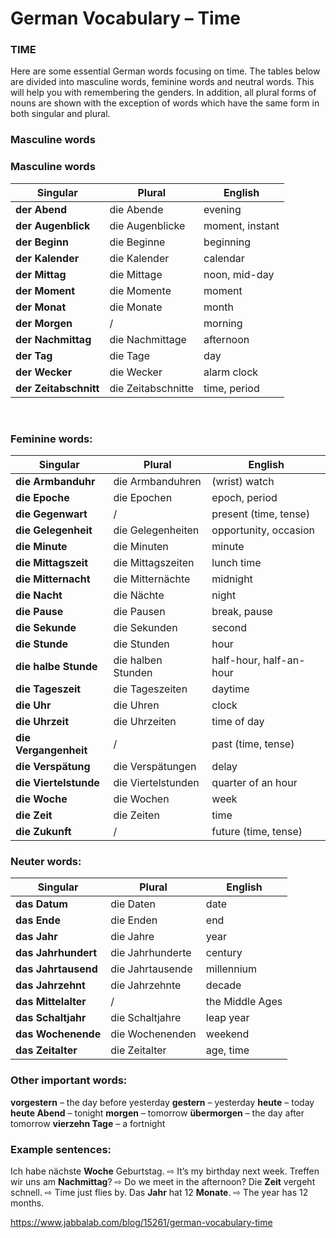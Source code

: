 # German Vocabulary – Time



### TIME

Here are some essential German words focusing on time. The tables below are divided into masculine words, feminine words and neutral words. This will help you with remembering the genders. In addition, all plural forms of nouns are shown with the exception of words which have the same form in both singular and plural.

### Masculine words
### Masculine words

| Singular              | Plural             | English         |
| --------------------- | ------------------ | --------------- |
| **der Abend**         | die Abende         | evening         |
| **der Augenblick**    | die Augenblicke    | moment, instant |
| **der Beginn**        | die Beginne        | beginning       |
| **der Kalender**      | die Kalender       | calendar        |
| **der Mittag**        | die Mittage        | noon, mid-day   |
| **der Moment**        | die Momente        | moment          |
| **der Monat**         | die Monate         | month           |
| **der Morgen**        | /                  | morning         |
| **der Nachmittag**    | die Nachmittage    | afternoon       |
| **der Tag**           | die Tage           | day             |
| **der Wecker**        | die Wecker         | alarm clock     |
| **der Zeitabschnitt** | die Zeitabschnitte | time, period    |





 

### Feminine words:


| Singular              | Plural             | English                 |
| --------------------- | ------------------ | ----------------------- |
| **die Armbanduhr**    | die Armbanduhren   | (wrist) watch           |
| **die Epoche**        | die Epochen        | epoch, period           |
| **die Gegenwart**     | /                  | present (time, tense)   |
| **die Gelegenheit**   | die Gelegenheiten  | opportunity, occasion   |
| **die Minute**        | die Minuten        | minute                  |
| **die Mittagszeit**   | die Mittagszeiten  | lunch time              |
| **die Mitternacht**   | die Mitternächte   | midnight                |
| **die Nacht**         | die Nächte         | night                   |
| **die Pause**         | die Pausen         | break, pause            |
| **die Sekunde**       | die Sekunden       | second                  |
| **die Stunde**        | die Stunden        | hour                    |
| **die halbe Stunde**  | die halben Stunden | half-hour, half-an-hour |
| **die Tageszeit**     | die Tageszeiten    | daytime                 |
| **die Uhr**           | die Uhren          | clock                   |
| **die Uhrzeit**       | die Uhrzeiten      | time of day             |
| **die Vergangenheit** | /                  | past (time, tense)      |
| **die Verspätung**    | die Verspätungen   | delay                   |
| **die Viertelstunde** | die Viertelstunden | quarter of an hour      |
| **die Woche**         | die Wochen         | week                    |
| **die Zeit**          | die Zeiten         | time                    |
| **die Zukunft**       | /                  | future (time, tense)    |

 

### Neuter words:
| Singular            | Plural           | English         |
| ------------------- | ---------------- | --------------- |
| **das Datum**       | die Daten        | date            |
| **das Ende**        | die Enden        | end             |
| **das Jahr**        | die Jahre        | year            |
| **das Jahrhundert** | die Jahrhunderte | century         |
| **das Jahrtausend** | die Jahrtausende | millennium      |
| **das Jahrzehnt**   | die Jahrzehnte   | decade          |
| **das Mittelalter** | /                | the Middle Ages |
| **das Schaltjahr**  | die Schaltjahre  | leap year       |
| **das Wochenende**  | die Wochenenden  | weekend         |
| **das Zeitalter**   | die Zeitalter    | age, time       |

### Other important words:

**vorgestern** – the day before yesterday
**gestern** – yesterday
**heute** – today
**heute Abend** – tonight
**morgen** – tomorrow
**übermorgen** – the day after tomorrow
**vierzehn Tage** – a fortnight

### Example sentences:

Ich habe nächste **Woche** Geburtstag. ⇨ It’s my birthday next week.
Treffen wir uns am **Nachmittag**? ⇨ Do we meet in the afternoon?
Die **Zeit** vergeht schnell. ⇨ Time just flies by.
Das **Jahr** hat 12 **Monate**. ⇨ The year has 12 months.

 

https://www.jabbalab.com/blog/15261/german-vocabulary-time


